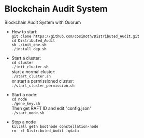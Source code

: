 # Blockchain Audit System
Blockchain Audit System with Quorum  

- How to start:  
`git clone https://github.com/cosimoth/Distributed_Audit.git`  
`cd Distributed_Audit`  
`sh ./init_env.sh`  
`./install_dep.sh`

- Start a cluster:  
`cd cluster`  
`./init_cluster.sh`  
start a normal cluster:  
`./start_cluster.sh`  
or start a permissioned cluster:  
`./start_cluster_permission.sh`

- Start a node:  
`cd node`  
`./gene_key.sh`  
Then get RAFT ID and edit "config.json"  
`./start_node.sh`  

- Stop a node  
`killall geth bootnode constellation-node`  
`rm -rf Distributed_Audit .qdata`  
